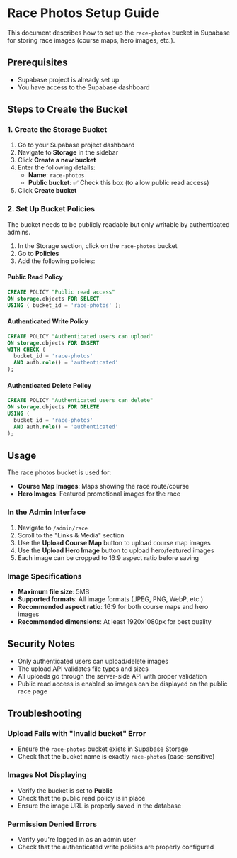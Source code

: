 # Race Photos Setup Guide

This document describes how to set up the `race-photos` bucket in Supabase for storing race images (course maps, hero images, etc.).

## Prerequisites

- Supabase project is already set up
- You have access to the Supabase dashboard

## Steps to Create the Bucket

### 1. Create the Storage Bucket

1. Go to your Supabase project dashboard
2. Navigate to **Storage** in the sidebar
3. Click **Create a new bucket**
4. Enter the following details:
   - **Name**: `race-photos`
   - **Public bucket**: ✅ Check this box (to allow public read access)
5. Click **Create bucket**

### 2. Set Up Bucket Policies

The bucket needs to be publicly readable but only writable by authenticated admins.

1. In the Storage section, click on the `race-photos` bucket
2. Go to **Policies**
3. Add the following policies:

#### Public Read Policy

```sql
CREATE POLICY "Public read access"
ON storage.objects FOR SELECT
USING ( bucket_id = 'race-photos' );
```

#### Authenticated Write Policy

```sql
CREATE POLICY "Authenticated users can upload"
ON storage.objects FOR INSERT
WITH CHECK (
  bucket_id = 'race-photos'
  AND auth.role() = 'authenticated'
);
```

#### Authenticated Delete Policy

```sql
CREATE POLICY "Authenticated users can delete"
ON storage.objects FOR DELETE
USING (
  bucket_id = 'race-photos'
  AND auth.role() = 'authenticated'
);
```

## Usage

The race photos bucket is used for:

- **Course Map Images**: Maps showing the race route/course
- **Hero Images**: Featured promotional images for the race

### In the Admin Interface

1. Navigate to `/admin/race`
2. Scroll to the "Links & Media" section
3. Use the **Upload Course Map** button to upload course map images
4. Use the **Upload Hero Image** button to upload hero/featured images
5. Each image can be cropped to 16:9 aspect ratio before saving

### Image Specifications

- **Maximum file size**: 5MB
- **Supported formats**: All image formats (JPEG, PNG, WebP, etc.)
- **Recommended aspect ratio**: 16:9 for both course maps and hero images
- **Recommended dimensions**: At least 1920x1080px for best quality

## Security Notes

- Only authenticated users can upload/delete images
- The upload API validates file types and sizes
- All uploads go through the server-side API with proper validation
- Public read access is enabled so images can be displayed on the public race page

## Troubleshooting

### Upload Fails with "Invalid bucket" Error

- Ensure the `race-photos` bucket exists in Supabase Storage
- Check that the bucket name is exactly `race-photos` (case-sensitive)

### Images Not Displaying

- Verify the bucket is set to **Public**
- Check that the public read policy is in place
- Ensure the image URL is properly saved in the database

### Permission Denied Errors

- Verify you're logged in as an admin user
- Check that the authenticated write policies are properly configured


